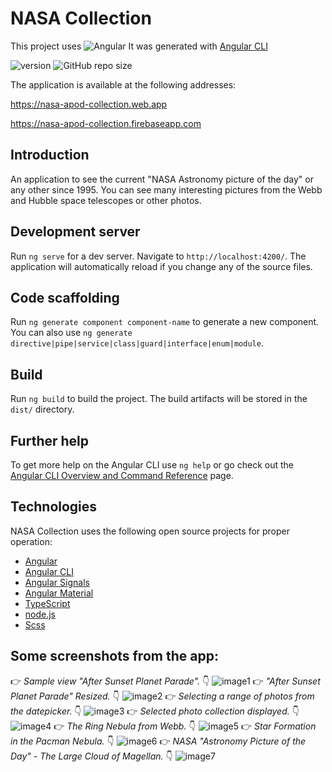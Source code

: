 # NASA Collection
This project uses ![Angular](https://img.shields.io/badge/Angular-DD0031?style=plastic&logo=angular&logoColor=white) It was generated with [Angular CLI](https://github.com/angular/angular-cli)

![version](https://img.shields.io/badge/angular%20cli%20version-16.2.1-blue?style=plastic) ![GitHub repo size](https://img.shields.io/github/repo-size/anmk/nasa-collection-angular-signals?style=plastic)

The application is available at the following addresses:

https://nasa-apod-collection.web.app

https://nasa-apod-collection.firebaseapp.com

## Introduction
An application to see the current "NASA Astronomy picture of the day" or any other since 1995. You can see many interesting pictures from the Webb and Hubble space telescopes or other photos.

## Development server
Run `ng serve` for a dev server. Navigate to `http://localhost:4200/`. The application will automatically reload if you change any of the source files.

## Code scaffolding
Run `ng generate component component-name` to generate a new component. You can also use `ng generate directive|pipe|service|class|guard|interface|enum|module`.

## Build
Run `ng build` to build the project. The build artifacts will be stored in the `dist/` directory.

## Further help
To get more help on the Angular CLI use `ng help` or go check out the [Angular CLI Overview and Command Reference](https://angular.io/cli) page.

## Technologies
NASA Collection uses the following open source projects for proper operation:
* [Angular](https://github.com/angular/angular)
* [Angular CLI](https://github.com/angular/angular-cli)
* [Angular Signals](https://angular.io/guide/signals)
* [Angular Material](https://material.angular.io)
* [TypeScript](https://github.com/microsoft/TypeScript)
* [node.js](https://nodejs.org/en/)
* [Scss](https://github.com/sass)

## Some screenshots from the app:
:point_right: *Sample view "After Sunset Planet Parade".* :point_down:
![image1](https://github.com/anmk/nasa-collection-angular-signals/assets/5839775/5dc533cd-0bdc-4bfc-9e98-9865c2d04eee)
:point_right: *"After Sunset Planet Parade" Resized.* :point_down:
![image2](https://github.com/anmk/nasa-collection-angular-signals/assets/5839775/f33a65d3-6cf9-45a6-8b97-836f9c85e410)
:point_right: *Selecting a range of photos from the datepicker.* :point_down:
![image3](https://github.com/anmk/nasa-collection-angular-signals/assets/5839775/b7e36b48-75c6-431e-9954-703d3a4c10de)
:point_right: *Selected photo collection displayed.* :point_down:
![image4](https://github.com/anmk/nasa-collection-angular-signals/assets/5839775/792ca745-15ff-4eab-b41c-c86afb883bb4)
:point_right: *The Ring Nebula from Webb.* :point_down:
![image5](https://github.com/anmk/nasa-collection-angular-signals/assets/5839775/e8de19ab-7466-423c-97a3-548fd10ab00f)
:point_right: *Star Formation in the Pacman Nebula.* :point_down:
![image6](https://github.com/anmk/nasa-collection-angular-signals/assets/5839775/1e320f4e-86bd-45c5-b4c1-1ce44f947dc3)
:point_right: *NASA "Astronomy Picture of the Day" - The Large Cloud of Magellan.* :point_down:
![image7](https://github.com/anmk/nasa-collection-angular-signals/assets/5839775/dbfcaa4b-1ad2-434c-9021-03cc6b88cd7c)
